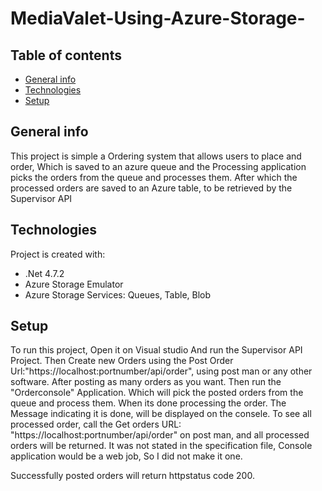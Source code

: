 # MediaValet-Using-Azure-Storage-
## Table of contents
* [General info](#general-info)
* [Technologies](#technologies)
* [Setup](#setup)

## General info
This project is simple a Ordering system that allows users to place and order, Which is saved to an azure queue and the Processing application picks the orders from the queue and processes them.
After which the processed orders are saved to an Azure table, to be retrieved by the Supervisor API
	
## Technologies
Project is created with:
* .Net 4.7.2
* Azure Storage Emulator
* Azure Storage Services: Queues, Table, Blob
	
## Setup
To run this project, Open it on Visual studio And run the Supervisor API Project. Then Create new Orders using the Post Order Url:"https://localhost:portnumber/api/order", using post man or any other software. After posting as many orders as you want. Then run the "Orderconsole" Application. Which will pick the posted orders from the queue and process them. When its done processing the order. The Message indicating it is done, will be displayed on the consele. 
To see all processed order, call the Get orders URL: "https://localhost:portnumber/api/order" on post man, and all processed orders will be returned.  It was not stated in the specification file, Console application would be a web job, So I did not make it one.

Successfully posted orders will return httpstatus code 200.




```

```
